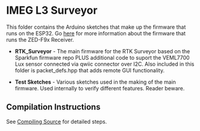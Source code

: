 # IMEG L3 Surveyor

This folder contains the Arduino sketches that make up the firmware that runs on the ESP32. Go [here](https://sparkfun.github.io/SparkFun_RTK_Firmware/firmware_update/#zed-f9x-firmware) for more information about the firmware that runs the ZED-F9x Receiver.

* **RTK_Surveyor** - The main firmware for the RTK Surveyor based on the Sparkfun firmware repo PLUS additional code to suport the VEML7700 Lux sensor connected via qwiic connector over I2C. Also included in this folder is packet_defs.hpp that adds remote GUI functionality. 

* **Test Sketches** - Various sketches used in the making of the main firmware. Used internally to verify different features. Reader beware.

## Compilation Instructions

See [Compiling Source](https://sparkfun.github.io/SparkFun_RTK_Firmware/firmware_update/#compiling-source) for detailed steps.
